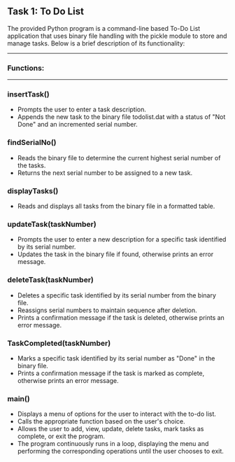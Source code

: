 <h2> Task 1: To Do List </h2>

The provided Python program is a command-line based To-Do List application that uses binary file handling with the pickle module to store and manage tasks. Below is a brief description of its functionality:

---

<h3 >Functions: </h3>

---

<h3> insertTask() </h3>

- Prompts the user to enter a task description.
- Appends the new task to the binary file todolist.dat with a status of "Not Done" and an incremented serial number.

<h3> findSerialNo() </h3>

- Reads the binary file to determine the current highest serial number of the tasks.
- Returns the next serial number to be assigned to a new task.

<h3> displayTasks() </h3>

- Reads and displays all tasks from the binary file in a formatted table.

<h3> updateTask(taskNumber) </h3>

- Prompts the user to enter a new description for a specific task identified by its serial number.
- Updates the task in the binary file if found, otherwise prints an error message.

<h3> deleteTask(taskNumber) </h3>

- Deletes a specific task identified by its serial number from the binary file.
- Reassigns serial numbers to maintain sequence after deletion.
- Prints a confirmation message if the task is deleted, otherwise prints an error message.

<h3>TaskCompleted(taskNumber) </h3>

- Marks a specific task identified by its serial number as "Done" in the binary file.
- Prints a confirmation message if the task is marked as complete, otherwise prints an error message.

<h3> main() </h3>

- Displays a menu of options for the user to interact with the to-do list.
- Calls the appropriate function based on the user's choice.
- Allows the user to add, view, update, delete tasks, mark tasks as complete, or exit the program.
- The program continuously runs in a loop, displaying the menu and performing the corresponding operations until the user chooses to exit.
